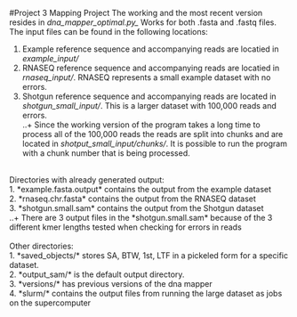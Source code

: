#Project 3 Mapping Project
The working and the most recent version resides in *dna_mapper_optimal.py_* Works for both .fasta and .fastq files.<br>
The input files can be found in the following locations: <br>
1. Example reference sequence and accompanying reads are locatied in *example_input/*<br>
2. RNASEQ reference sequence and accompanying reads are locatied in *rnaseq_input/*. RNASEQ represents a small example dataset with no errors.<br>
3. Shotgun reference sequence and accompanying reads are located in *shotgun_small_input/*. This is a larger dataset with 100,000 reads and errors.<br>
..+ Since the working version of the program takes a long time to process all of the 100,000 reads the reads are split into chunks and are located in *shotput_small_input/chunks/*. It is possible to run the program with a chunk number that is being processed.<br>
<br>
Directories with already generated output:<br>
1. *example.fasta.output* contains the output from the example dataset<br>
2. *rnaseq.chr.fasta* contains the output from the RNASEQ dataset<br>
3. *shotgun.small.sam* contains the output from the Shotgun dataset<br>
..+ There are 3 output files in the *shotgun.small.sam* because of the 3 different kmer lengths tested when checking for errors in reads<br>
<br>
Other directories:<br>
1. *saved_objects/* stores SA, BTW, 1st, LTF in a pickeled form for a specific dataset.<br>
2. *output_sam/* is the default output directory.<br>
3. *versions/* has previous versions of the dna mapper<br>
4. *slurm/* contains the output files from running the large dataset as jobs on the supercomputer<br>
